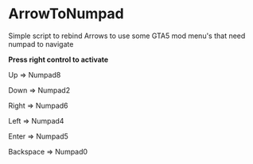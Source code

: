 # ArrowToNumpad
Simple script to rebind Arrows to use some GTA5 mod menu's that need numpad to navigate

**Press right control to activate**

Up => Numpad8

Down => Numpad2

Right => Numpad6

Left => Numpad4

Enter => Numpad5

Backspace => Numpad0
